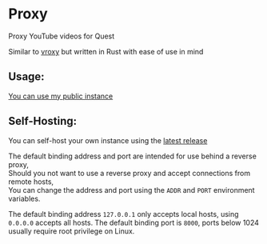 # Proxy

Proxy YouTube videos for Quest

Similar to [vroxy](https://github.com/techanon/vroxy) but written in Rust with ease of use in mind

## Usage:

[You can use my public instance](https://shay.loan)

## Self-Hosting:

You can self-host your own instance using the [latest release](https://github.com/ShayBox/VRC-YT-Proxy/releases/latest)

The default binding address and port are intended for use behind a reverse proxy,  
Should you not want to use a reverse proxy and accept connections from remote hosts,  
You can change the address and port using the `ADDR` and `PORT` environment variables.

The default binding address `127.0.0.1` only accepts local hosts, using `0.0.0.0` accepts all hosts.
The default binding port is `8000`, ports below 1024 usually require root privilege on Linux.  
